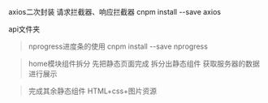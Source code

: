 axios二次封装
请求拦截器、响应拦截器
cnpm install --save axios

api文件夹

> nprogress进度条的使用
cnpm install --save nprogress

> home模块组件拆分
先把静态页面完成
拆分出静态组件
获取服务器的数据进行展示

> 完成其余静态组件
HTML+css+图片资源
